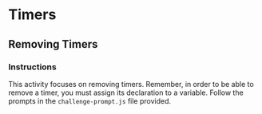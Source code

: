 # Timers

## Removing Timers

### Instructions

This activity focuses on removing timers. Remember, in order to be able to remove a timer, you must assign its declaration to a variable. Follow the prompts in the `challenge-prompt.js` file provided.
